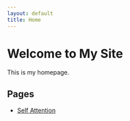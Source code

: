 ```yaml
---
layout: default
title: Home
---
```


# Welcome to My Site

This is my homepage.  

## Pages
- [Self Attention](self_attention.md)

